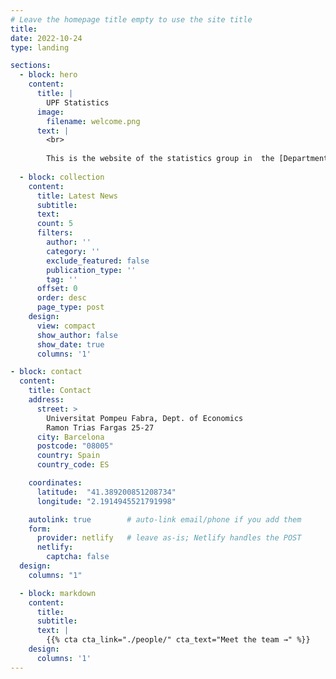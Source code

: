 ```yaml
---
# Leave the homepage title empty to use the site title
title:
date: 2022-10-24
type: landing

sections:
  - block: hero
    content:
      title: |
        UPF Statistics
      image:
        filename: welcome.png
      text: |
        <br>
        
        This is the website of the statistics group in  the [Department of Economics and Business](https://www.upf.edu/en/web/econ)  at [Universitat Pompeu Fabra](https://www.upf.edu/) in Barcelona, Spain. Our group is part of the [BSE Data Science Center](https://bse.eu/data-science-center).   
  
  - block: collection
    content:
      title: Latest News
      subtitle:
      text:
      count: 5
      filters:
        author: ''
        category: ''
        exclude_featured: false
        publication_type: ''
        tag: ''
      offset: 0
      order: desc
      page_type: post
    design:
      view: compact
      show_author: false
      show_date: true
      columns: '1'

- block: contact
  content:
    title: Contact
    address:
      street: >
        Universitat Pompeu Fabra, Dept. of Economics  
        Ramon Trias Fargas 25-27
      city: Barcelona
      postcode: "08005"
      country: Spain
      country_code: ES

    coordinates:
      latitude:  "41.389200851208734"
      longitude: "2.1914945521791998"

    autolink: true        # auto-link email/phone if you add them
    form:
      provider: netlify   # leave as-is; Netlify handles the POST
      netlify:
        captcha: false
  design:
    columns: "1"

  - block: markdown
    content:
      title:
      subtitle:
      text: |
        {{% cta cta_link="./people/" cta_text="Meet the team →" %}}
    design:
      columns: '1'
---
```

